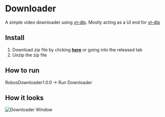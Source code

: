# Downloader
A simple video downloader using [yt-dlp](https://github.com/yt-dlp/yt-dlp). Mostly acting as a UI end for [yt-dlp](https://github.com/yt-dlp/yt-dlp)

## Install
1. Download zip file by clicking **[here](https://github.com/TheRoboDoc/Downloader/releases/download/Releases/RobosDownloader1.0.0.zip)** or going into the released tab
2. Unzip the zip file

## How to run
RobosDownloader1.0.0 -> Run Downloader

## How it looks
![Downloader Window](https://cdn.discordapp.com/attachments/1096788658566209546/1115652339588661338/image.png)
